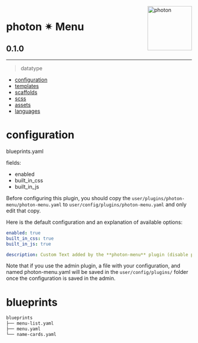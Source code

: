 <a href="https://photon-platform.net/">
    <img src="https://photon-platform.net/user/images/photon-logo-banner.png" alt="photon" title="photon" align="right" height="120" />
</a>


# photon ✴ Menu

## 0.1.0

---


> datatype

- [configuration](#configuration)
- [templates](#templates)
- [scaffolds](#scaffolds)
- [scss](#scss)
- [assets](#assets)
- [languages](#languages)

# configuration
blueprints.yaml

fields:
- enabled
- built_in_css
- built_in_js

Before configuring this plugin, you should copy the `user/plugins/photon-menu/photon-menu.yaml` to `user/config/plugins/photon-menu.yaml` and only edit that copy.

Here is the default configuration and an explanation of available options:

```yaml
enabled: true
built_in_css: true
built_in_js: true

description: Custom Text added by the **photon-menu** plugin (disable plugin to remove)
```

Note that if you use the admin plugin, a file with your configuration, and named photon-menu.yaml will be saved in the `user/config/plugins/` folder once the configuration is saved in the admin.


# blueprints

```sh
blueprints
├── menu-list.yaml
├── menu.yaml
└── name-cards.yaml
```
